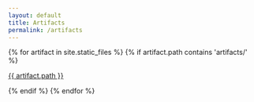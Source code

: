 ```yaml
---
layout: default
title: Artifacts
permalink: /artifacts
---
```

{% for artifact in site.static_files %}
  {% if artifact.path contains 'artifacts/' %}
<p><a href="{{ site.baseurl }}/{{ artifact.path }}">{{ artifact.path }}</a></p>
  {% endif %}
{% endfor %}
